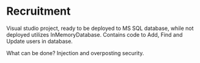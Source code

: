 # Recruitment

Visual studio project, ready to be deployed to MS SQL database, while not deployed utilizes InMemoryDatabase. Contains code to Add, Find and Update users in database.

What can be done?
Injection and overposting security.
